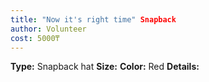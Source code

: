 ```yaml
---
title: "Now it's right time" Snapback
author: Volunteer
cost: 5000₸
---
```

**Type:** Snapback hat 
**Size:**
**Color:** Red
**Details:**
